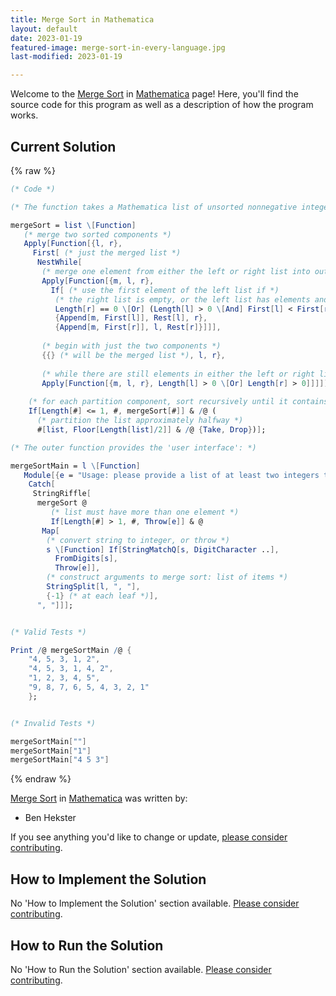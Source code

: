 ```yaml
---
title: Merge Sort in Mathematica
layout: default
date: 2023-01-19
featured-image: merge-sort-in-every-language.jpg
last-modified: 2023-01-19

---
```


Welcome to the [Merge Sort](https://rzuckerm.github.io/sample-programs-website-copy/projects/merge-sort) in [Mathematica](https://rzuckerm.github.io/sample-programs-website-copy/languages/mathematica) page! Here, you'll find the source code for this program as well as a description of how the program works.

## Current Solution

{% raw %}

```mathematica
(* Code *)

(* The function takes a Mathematica list of unsorted nonnegative integers: *)

mergeSort = list \[Function]
   (* merge two sorted components *)
   Apply[Function[{l, r},
     First[ (* just the merged list *)
      NestWhile[
       (* merge one element from either the left or right list into output *)
       Apply[Function[{m, l, r},
         If[ (* use the first element of the left list if *)
          (* the right list is empty, or the left list has elements and compares before the right *)
          Length[r] == 0 \[Or] (Length[l] > 0 \[And] First[l] < First[r]),
          {Append[m, First[l]], Rest[l], r},
          {Append[m, First[r]], l, Rest[r]}]]],
       
       (* begin with just the two components *)
       {{} (* will be the merged list *), l, r},
       
       (* while there are still elements in either the left or right list *)
       Apply[Function[{m, l, r}, Length[l] > 0 \[Or] Length[r] > 0]]]]],
    
    (* for each partition component, sort recursively until it contains no more than one element *)
    If[Length[#] <= 1, #, mergeSort[#]] & /@ (
      (* partition the list approximately halfway *)
      #[list, Floor[Length[list]/2]] & /@ {Take, Drop})];

(* The outer function provides the 'user interface': *)

mergeSortMain = l \[Function]
   Module[{e = "Usage: please provide a list of at least two integers to sort in the format \"1, 2, 3, 4, 5\""},
    Catch[
     StringRiffle[
      mergeSort @
         (* list must have more than one element *)
         If[Length[#] > 1, #, Throw[e]] & @
       Map[
        (* convert string to integer, or throw *)
        s \[Function] If[StringMatchQ[s, DigitCharacter ..],
          FromDigits[s],
          Throw[e]],
        (* construct arguments to merge sort: list of items *)
        StringSplit[l, ", "],
        {-1} (* at each leaf *)],
      ", "]]];


(* Valid Tests *)

Print /@ mergeSortMain /@ {
    "4, 5, 3, 1, 2",
    "4, 5, 3, 1, 4, 2",
    "1, 2, 3, 4, 5",
    "9, 8, 7, 6, 5, 4, 3, 2, 1"
    };


(* Invalid Tests *)

mergeSortMain[""]
mergeSortMain["1"]
mergeSortMain["4 5 3"]
```

{% endraw %}

[Merge Sort](https://rzuckerm.github.io/sample-programs-website-copy/projects/merge-sort) in [Mathematica](https://rzuckerm.github.io/sample-programs-website-copy/languages/mathematica) was written by:

- Ben Hekster

If you see anything you'd like to change or update, [please consider contributing](https://github.com/TheRenegadeCoder/sample-programs).

## How to Implement the Solution

No 'How to Implement the Solution' section available. [Please consider contributing](https://github.com/TheRenegadeCoder/sample-programs-website).

## How to Run the Solution

No 'How to Run the Solution' section available. [Please consider contributing](https://github.com/TheRenegadeCoder/sample-programs-website).